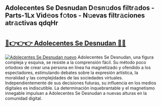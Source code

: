 ## Adolecentes Se Desnudan D𝚎sn𝚞dos filtr𝚊dos - Parts-1Lx Vid𝚎os f𝚘tos - N𝚞evas filtr𝚊ciones atr𝚊ctivas qdqHr

# <h2><a href="http://mbe38z7.tromn.icu/?c=Adolecentes+Se+Desnudan">🔗👉👉👉 Adolecentes Se Desnudan 🔗🔗</a></h2>

[![Adolecentes Se Desnudan nuevo](https://i.imgur.com/pEAQMta.gif)](http://mbe38z7.tromn.icu/?c=Adolecentes+Se+Desnudan)
Adolecentes Se Desnudan, una figura compleja y esquiva, se resiste a la comprensión fácil. Su método poco ortodoxo de crear una persona en línea ha magnetizado y ofendido a los espectadores, estimulando debates sobre la expresión artística, la moralidad y las complejidades de las sociedades virtuales. Independientemente de sus decisiones futuras, su influencia en los medios digitales es indiscutible. La determinación inquebrantable y el magnetismo innegable impulsan a Adolecentes Se Desnudan a nuevas alturas en la comunidad digital.
